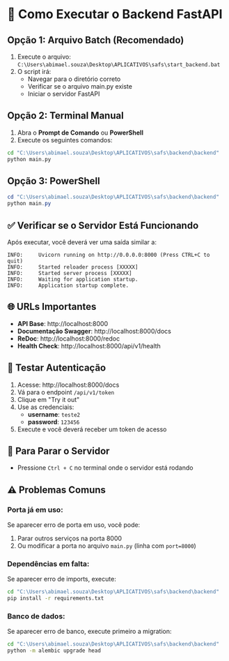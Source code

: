 # 🚀 Como Executar o Backend FastAPI

## Opção 1: Arquivo Batch (Recomendado)
1. Execute o arquivo: `C:\Users\abimael.souza\Desktop\APLICATIVOS\safs\start_backend.bat`
2. O script irá:
   - Navegar para o diretório correto
   - Verificar se o arquivo main.py existe
   - Iniciar o servidor FastAPI

## Opção 2: Terminal Manual
1. Abra o **Prompt de Comando** ou **PowerShell**
2. Execute os seguintes comandos:

```cmd
cd "C:\Users\abimael.souza\Desktop\APLICATIVOS\safs\backend\backend"
python main.py
```

## Opção 3: PowerShell
```powershell
cd "C:\Users\abimael.souza\Desktop\APLICATIVOS\safs\backend\backend"
python main.py
```

## ✅ Verificar se o Servidor Está Funcionando

Após executar, você deverá ver uma saída similar a:
```
INFO:     Uvicorn running on http://0.0.0.0:8000 (Press CTRL+C to quit)
INFO:     Started reloader process [XXXXX]
INFO:     Started server process [XXXXX]
INFO:     Waiting for application startup.
INFO:     Application startup complete.
```

## 🌐 URLs Importantes

- **API Base**: http://localhost:8000
- **Documentação Swagger**: http://localhost:8000/docs
- **ReDoc**: http://localhost:8000/redoc
- **Health Check**: http://localhost:8000/api/v1/health

## 🔐 Testar Autenticação

1. Acesse: http://localhost:8000/docs
2. Vá para o endpoint `/api/v1/token`
3. Clique em "Try it out"
4. Use as credenciais:
   - **username**: `teste2`
   - **password**: `123456`
5. Execute e você deverá receber um token de acesso

## 🛑 Para Parar o Servidor

- Pressione `Ctrl + C` no terminal onde o servidor está rodando

## ⚠️ Problemas Comuns

### Porta já em uso:
Se aparecer erro de porta em uso, você pode:
1. Parar outros serviços na porta 8000
2. Ou modificar a porta no arquivo `main.py` (linha com `port=8000`)

### Dependências em falta:
Se aparecer erro de imports, execute:
```cmd
cd "C:\Users\abimael.souza\Desktop\APLICATIVOS\safs\backend\backend"
pip install -r requirements.txt
```

### Banco de dados:
Se aparecer erro de banco, execute primeiro a migration:
```cmd
cd "C:\Users\abimael.souza\Desktop\APLICATIVOS\safs\backend\backend"
python -m alembic upgrade head
```